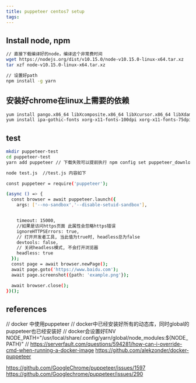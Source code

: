 ```yaml
---
title: puppeteer centos7 setup
tags:
---
```


## Install node, npm
```bash
// 直接下载编译好的node，编译这个非常费时间
wget https://nodejs.org/dist/v10.15.0/node-v10.15.0-linux-x64.tar.xz
tar xzf node-v10.15.0-linux-x64.tar.xz

// 设置好path
npm install -g yarn

```

## 安装好chrome在linux上需要的依赖
```bash
yum install pango.x86_64 libXcomposite.x86_64 libXcursor.x86_64 libXdamage.x86_64 libXext.x86_64 libXi.x86_64 libXtst.x86_64 cups-libs.x86_64 libXScrnSaver.x86_64 libXrandr.x86_64 GConf2.x86_64 alsa-lib.x86_64 atk.x86_64 gtk3.x86_64 -y
yum install ipa-gothic-fonts xorg-x11-fonts-100dpi xorg-x11-fonts-75dpi xorg-x11-utils xorg-x11-fonts-cyrillic xorg-x11-fonts-Type1 xorg-x11-fonts-misc -y
```

## test
```bash
mkdir puppeteer-test
cd puppeteer-test
yarn add puppeteer // 下载失败可以提前执行 npm config set puppeteer_download_host=https://npm.taobao.org/mirrors

node test.js  //test.js 内容如下

const puppeteer = require('puppeteer');

(async () => {
  const browser = await puppeteer.launch({
    args: ['--no-sandbox','--disable-setuid-sandbox'],


    timeout: 15000,
    //如果是访问https页面 此属性会忽略https错误
    ignoreHTTPSErrors: true,
    // 打开开发者工具, 当此值为true时, headless总为false
    devtools: false,
    // 关闭headless模式, 不会打开浏览器
    headless: true
  });
  const page = await browser.newPage();
  await page.goto('https://www.baidu.com');
  await page.screenshot({path: 'example.png'});

  await browser.close();
})();

```

## references
// docker 中使用puppeteer
// docker中已经安装好所有的动态库，同时global的puppeteer也已经安装好
// docker会设置好ENV NODE_PATH="/usr/local/share/.config/yarn/global/node_modules:${NODE_PATH}"
// https://serverfault.com/questions/594281/how-can-i-override-cmd-when-running-a-docker-image
https://github.com/alekzonder/docker-puppeteer

https://github.com/GoogleChrome/puppeteer/issues/1597
https://github.com/Googlechrome/puppeteer/issues/290